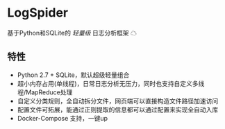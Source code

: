 # LogSpider
基于Python和SQLite的 *轻量级* 日志分析框架 ☁
## 特性
- Python 2.7 + SQLite，默认超级轻量组合
- 超小内存占用(单线程)，日常日志分析无压力，同时也支持自定义多线程/MapReduce处理
- 自定义分类规则，全自动拆分文件，网页端可以直接构造文件路径加速访问
- 配置文件可拓展，能通过正则提取的信息都可以通过配置来实现全自动入库
- Docker-Compose 支持，一键up

